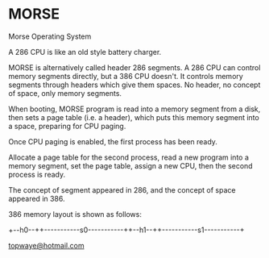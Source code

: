 # MORSE
Morse Operating System

A 286 CPU is like an old style battery charger.

MORSE is alternatively called header 286 segments. A 286 CPU can control memory segments directly, but a 386 CPU doesn't. It controls memory segments through headers which give them spaces. No header, no concept of space, only memory segments.

When booting, MORSE program is read into a memory segment from a disk, then sets a page table (i.e. a header), which puts this memory segment into a space, preparing for CPU paging.

Once CPU paging is enabled, the first process has been ready.

Allocate a page table for the second process, read a new program into a memory segment, set the page table, assign a new CPU, then the second process is ready.

The concept of segment appeared in 286, and the concept of space appeared in 386.

386 memory layout is shown as follows:
        
+--h0--++-----------s0-----------++--h1--++-----------s1-----------+

topwaye@hotmail.com
